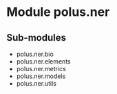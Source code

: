 Module polus.ner
================

Sub-modules
-----------
* polus.ner.bio
* polus.ner.elements
* polus.ner.metrics
* polus.ner.models
* polus.ner.utils